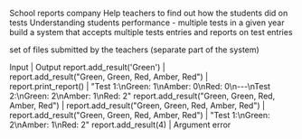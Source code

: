 School reports company
Help teachers to find out how the students did on tests
Understanding students performance - multiple tests in a given year
build a system that accepts multiple tests entries and reports on test entries

set of files submitted by the teachers (separate part of the system)

Input                                                   |         Output
report.add_result('Green')                              |   
report.add_result("Green, Green, Red, Amber, Red")      |      
report.print_report()                                   |   "Test 1:\nGreen: 1\nAmber: 0\nRed: 0\n---\nTest 2:\nGreen: 2\nAmber: 1\nRed: 2"
report.add_result("Green, Green, Red, Amber, Red")      |
report.add_result("Green, Green, Red, Amber, Red")      |
report.add_result("Green, Green, Red, Amber, Red")      | "Test 1:\nGreen: 2\nAmber: 1\nRed: 2"
report.add_result(4)                                    |  Argument error